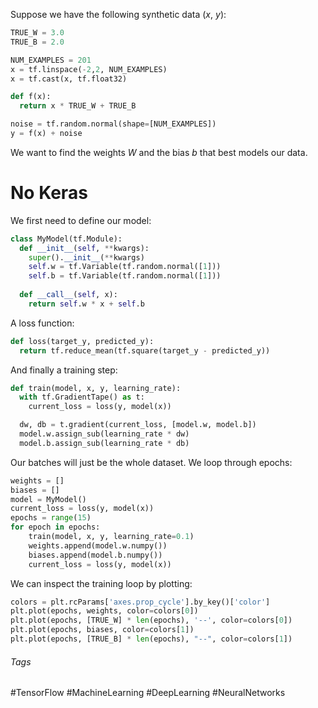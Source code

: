 Suppose we have the following synthetic data ($x$, $y$):
```python
TRUE_W = 3.0
TRUE_B = 2.0

NUM_EXAMPLES = 201
x = tf.linspace(-2,2, NUM_EXAMPLES)
x = tf.cast(x, tf.float32)

def f(x):
  return x * TRUE_W + TRUE_B

noise = tf.random.normal(shape=[NUM_EXAMPLES])
y = f(x) + noise
```

We want to find the weights $W$ and the bias $b$ that best models our data.

# No Keras
We first need to define our model:
```python
class MyModel(tf.Module):
  def __init__(self, **kwargs):
    super().__init__(**kwargs)
    self.w = tf.Variable(tf.random.normal([1]))
    self.b = tf.Variable(tf.random.normal([1]))
    
  def __call__(self, x):
    return self.w * x + self.b
```

A loss function:
```python
def loss(target_y, predicted_y):
  return tf.reduce_mean(tf.square(target_y - predicted_y))
```


And finally a training step:
```python
def train(model, x, y, learning_rate):
  with tf.GradientTape() as t:
    current_loss = loss(y, model(x))

  dw, db = t.gradient(current_loss, [model.w, model.b])
  model.w.assign_sub(learning_rate * dw)
  model.b.assign_sub(learning_rate * db)  
```

Our batches will just be the whole dataset.
We loop through epochs:
```python
weights = []
biases = []
model = MyModel()
current_loss = loss(y, model(x))
epochs = range(15)
for epoch in epochs:
    train(model, x, y, learning_rate=0.1)
    weights.append(model.w.numpy())
    biases.append(model.b.numpy())
    current_loss = loss(y, model(x))
```

We can inspect the training loop by plotting:
```python
colors = plt.rcParams['axes.prop_cycle'].by_key()['color']
plt.plot(epochs, weights, color=colors[0])
plt.plot(epochs, [TRUE_W] * len(epochs), '--', color=colors[0])
plt.plot(epochs, biases, color=colors[1])
plt.plot(epochs, [TRUE_B] * len(epochs), "--", color=colors[1])
```
###### Tags
#TensorFlow #MachineLearning #DeepLearning #NeuralNetworks 